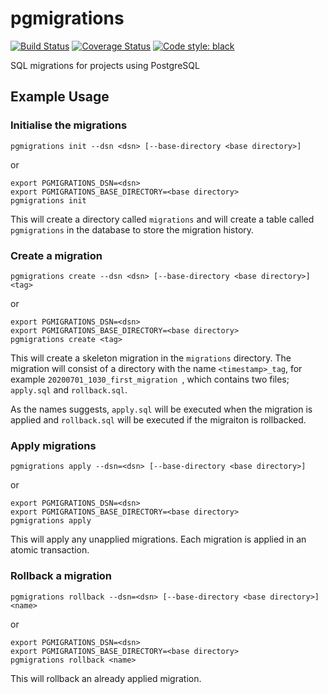 # pgmigrations

[![Build Status](https://travis-ci.com/peajayni/pgmigrations.svg?branch=master)](https://travis-ci.com/peajayni/pgmigrations)
[![Coverage Status](https://coveralls.io/repos/github/peajayni/pgmigrations/badge.svg?branch=master&kill_cache=1)](https://coveralls.io/github/peajayni/pgmigrations?branch=master)
[![Code style: black](https://img.shields.io/badge/code%20style-black-000000.svg)](https://github.com/psf/black)


SQL migrations for projects using PostgreSQL

## Example Usage

### Initialise the migrations
```
pgmigrations init --dsn <dsn> [--base-directory <base directory>]
```
or
```
export PGMIGRATIONS_DSN=<dsn>
export PGMIGRATIONS_BASE_DIRECTORY=<base directory>
pgmigrations init
```

This will create a directory called ```migrations``` and will create a table called ```pgmigrations``` in the database
to store the migration history.

### Create a migration
```
pgmigrations create --dsn <dsn> [--base-directory <base directory>] <tag>
```
or
```
export PGMIGRATIONS_DSN=<dsn>
export PGMIGRATIONS_BASE_DIRECTORY=<base directory>
pgmigrations create <tag>
```

This will create a skeleton migration in the ```migrations``` directory. The migration will consist of a directory with
the name ```<timestamp>_tag```, for example ```20200701_1030_first_migration ```, which contains two files; 
```apply.sql``` and ```rollback.sql```.

As the names suggests, ```apply.sql``` will be executed when the migration is applied and ```rollback.sql``` will be 
executed if the migraiton is rollbacked.

### Apply migrations
```
pgmigrations apply --dsn=<dsn> [--base-directory <base directory>]
```
or
```
export PGMIGRATIONS_DSN=<dsn>
export PGMIGRATIONS_BASE_DIRECTORY=<base directory>
pgmigrations apply
```

This will apply any unapplied migrations. Each migration is applied in an atomic transaction.

### Rollback a migration
```
pgmigrations rollback --dsn=<dsn> [--base-directory <base directory>] <name> 
```
or
```
export PGMIGRATIONS_DSN=<dsn>
export PGMIGRATIONS_BASE_DIRECTORY=<base directory>
pgmigrations rollback <name>
```

This will rollback an already applied migration. 
